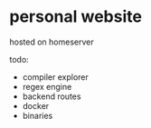 # personal website

hosted on homeserver

todo:

- compiler explorer
- regex engine
- backend routes
- docker
- binaries 